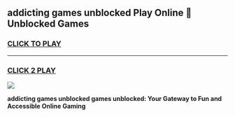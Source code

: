 
## addicting games unblocked Play Online 👋 Unblocked Games
<h3>
<a href="https://premium.freeplayer.one?title=addicting_games_unblocked&ref=19F">CLICK TO PLAY</a></h3>
<hr>

<h3>
<a href="https://premium.freeplayer.one?title=addicting_games_unblocked&ref=19F">CLICK 2 PLAY</a>
  
</h3>

<a href="https://premium.freeplayer.one?title=addicting_games_unblocked&ref=19F"><img src="https://clearcache.store/games.png"></a>


**addicting games unblocked games unblocked: Your Gateway to Fun and Accessible Online Gaming**

